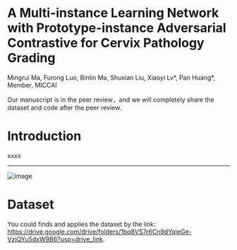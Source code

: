 # A Multi-instance Learning Network with Prototype-instance Adversarial Contrastive for Cervix Pathology Grading

Mingrui Ma, Furong Luo, Binlin Ma, Shuxian Liu, Xiaoyi Lv*, Pan Huang*, Member, MICCAI

Our manuscript is in the peer review，and we will completely share the dataset and code after the peer review.

# Introduction
xxxx

---
![image](https://github.com/Baron-Huang/PacMIL/blob/main/Image/Main_Frame_for_PacMI)


# Dataset
You could finds and applies the dataset by the link: https://drive.google.com/drive/folders/1bq8VS7r6Cn9dYqieGe-VzjQYu5dxW9B6?usp=drive_link.

